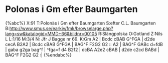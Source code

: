 # Polonas i Gm efter Baumgarten

{%abc%}
X:91
T:Polonäs i Gm efter Baumgarten
S:efter C.L. Baumgarten
B:http://www.smus.se/earkiv/fmk/browselarge.php?lang=sw&katalogid=MMD+66&bildnr=00105
R:Slängpolska
O:Gotland
Z:Nils L
L:1/16
M:3/4
N: Jfr J Bagge nr 69.
K:Gm
A2 | Bcdc cBAB G^FGA | d2de cecA B2A2 | Bcdc cBAB G^FGA | BAG^F F2G2 G2 ::
A2 | BAG^F GABc d=fdB | gaba g2ga bag^f | ^fga=f d4 B2f2 | dcBA A2e2 cBAB | 
d2de c2cd BABd | BAG^F F2G2 G2 :| 
{%endabc%}
